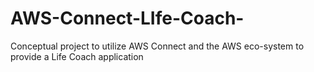 # AWS-Connect-LIfe-Coach-
Conceptual project to utilize AWS Connect and the AWS eco-system to provide a Life Coach application  

